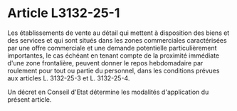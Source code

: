 # Article L3132-25-1

Les établissements de vente au détail qui mettent à disposition des biens et des services et qui sont situés dans les zones commerciales caractérisées par une offre commerciale et une demande potentielle particulièrement importantes, le cas échéant en tenant compte de la proximité immédiate d'une zone frontalière, peuvent donner le repos hebdomadaire par roulement pour tout ou partie du personnel, dans les conditions prévues aux articles L. 3132-25-3 et L. 3132-25-4.

Un décret en Conseil d'Etat détermine les modalités d'application du présent article.